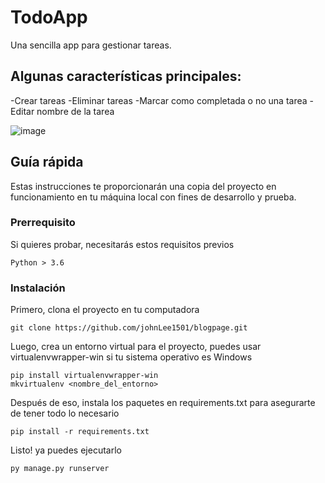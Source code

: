 # TodoApp
Una sencilla app para gestionar tareas. 

## Algunas características principales: 
-Crear tareas
-Eliminar tareas
-Marcar como completada o no una tarea
-Editar nombre de la tarea

![image](https://user-images.githubusercontent.com/71096926/121835618-5bf76500-cc97-11eb-912e-8582a783ab13.png)

## Guía rápida

Estas instrucciones te proporcionarán una copia del proyecto en funcionamiento en tu máquina local con fines de desarrollo y prueba.

### Prerrequisito

Si quieres probar, necesitarás estos requisitos previos

```
Python > 3.6
```

### Instalación

Primero, clona el proyecto en tu computadora

```
git clone https://github.com/johnLee1501/blogpage.git
```

Luego, crea un entorno virtual para el proyecto, puedes usar virtualenvwrapper-win si tu sistema operativo es Windows

```
pip install virtualenvwrapper-win
mkvirtualenv <nombre_del_entorno>
```

Después de eso, instala los paquetes en requirements.txt para asegurarte de tener todo lo necesario

```
pip install -r requirements.txt
```


Listo! ya puedes ejecutarlo

```
py manage.py runserver
```


